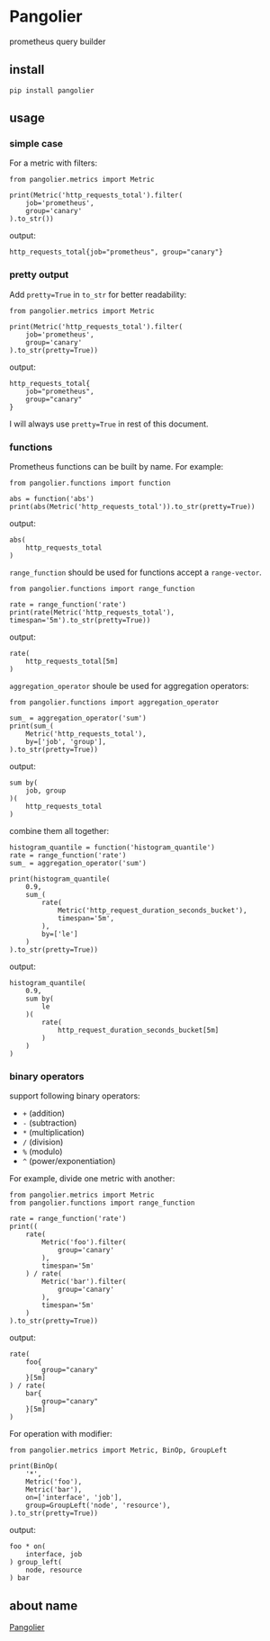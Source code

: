 # Pangolier

prometheus query builder

## install

    pip install pangolier

## usage

### simple case

For a metric with filters:

    from pangolier.metrics import Metric

    print(Metric('http_requests_total').filter(
        job='prometheus',
        group='canary'
    ).to_str())

output:

    http_requests_total{job="prometheus", group="canary"}

### pretty output

Add `pretty=True` in `to_str` for better readability:

    from pangolier.metrics import Metric

    print(Metric('http_requests_total').filter(
        job='prometheus',
        group='canary'
    ).to_str(pretty=True))

output:

    http_requests_total{
        job="prometheus",
        group="canary"
    }

I will always use `pretty=True` in rest of this document.

### functions

Prometheus functions can be built by name. For example:

    from pangolier.functions import function

    abs = function('abs')
    print(abs(Metric('http_requests_total')).to_str(pretty=True))

output:

    abs(
        http_requests_total
    )

`range_function` should be used for functions accept a `range-vector`.

    from pangolier.functions import range_function

    rate = range_function('rate')
    print(rate(Metric('http_requests_total'), timespan='5m').to_str(pretty=True))

output:

    rate(
        http_requests_total[5m]
    )

`aggregation_operator` shoule be used for aggregation operators:

    from pangolier.functions import aggregation_operator

    sum_ = aggregation_operator('sum')
    print(sum_(
        Metric('http_requests_total'),
        by=['job', 'group'],
    ).to_str(pretty=True))

output:

    sum by(
        job, group
    )(
        http_requests_total
    )

combine them all together:

    histogram_quantile = function('histogram_quantile')
    rate = range_function('rate')
    sum_ = aggregation_operator('sum')

    print(histogram_quantile(
        0.9,
        sum_(
            rate(
                Metric('http_request_duration_seconds_bucket'),
                timespan='5m',
            ),
            by=['le']
        )
    ).to_str(pretty=True))

output:

    histogram_quantile(
        0.9,
        sum by(
            le
        )(
            rate(
                http_request_duration_seconds_bucket[5m]
            )
        )
    )

### binary operators

support following binary operators:

* `+` (addition)
* `-` (subtraction)
* `*` (multiplication)
* `/` (division)
* `%` (modulo)
* `^` (power/exponentiation)

For example, divide one metric with another:

    from pangolier.metrics import Metric
    from pangolier.functions import range_function

    rate = range_function('rate')
    print((
        rate(
            Metric('foo').filter(
                group='canary'
            ),
            timespan='5m'
        ) / rate(
            Metric('bar').filter(
                group='canary'
            ),
            timespan='5m'
        )
    ).to_str(pretty=True))

output:

    rate(
        foo{
            group="canary"
        }[5m]
    ) / rate(
        bar{
            group="canary"
        }[5m]
    )

For operation with modifier:

    from pangolier.metrics import Metric, BinOp, GroupLeft

    print(BinOp(
        '*',
        Metric('foo'),
        Metric('bar'),
        on=['interface', 'job'],
        group=GroupLeft('node', 'resource'),
    ).to_str(pretty=True))

output:

    foo * on(
        interface, job
    ) group_left(
        node, resource
    ) bar


## about name

[Pangolier](https://dota2.fandom.com/wiki/Pangolier)
